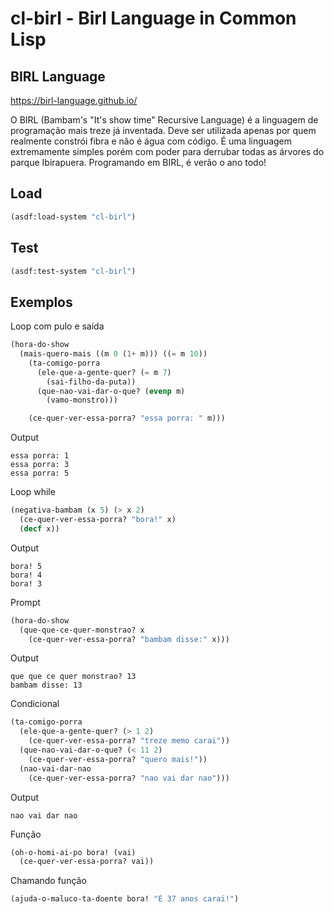 # cl-birl - Birl Language in Common Lisp

## BIRL Language
https://birl-language.github.io/

O BIRL (Bambam's "It's show time" Recursive Language) é a linguagem de
programação mais treze já inventada.
Deve ser utilizada apenas por quem realmente constrói fibra e não é
água com código. É uma linguagem extremamente simples porém com poder
para derrubar todas as árvores do parque Ibirapuera.
Programando em BIRL, é verão o ano todo! 

## Load

```lisp
(asdf:load-system "cl-birl")
```

## Test
```lisp
(asdf:test-system "cl-birl")
```


## Exemplos


Loop com pulo e saída
```lisp
(hora-do-show
  (mais-quero-mais ((m 0 (1+ m))) ((= m 10))
    (ta-comigo-porra
      (ele-que-a-gente-quer? (= m 7)
        (sai-filho-da-puta))
      (que-nao-vai-dar-o-que? (evenp m)
        (vamo-monstro)))

    (ce-quer-ver-essa-porra? "essa porra: " m)))
```
Output
```
essa porra: 1
essa porra: 3
essa porra: 5
```

Loop while
```lisp
(negativa-bambam (x 5) (> x 2)
  (ce-quer-ver-essa-porra? "bora!" x)
  (decf x))
```
Output
```
bora! 5
bora! 4
bora! 3
```

Prompt
```lisp
(hora-do-show
  (que-que-ce-quer-monstrao? x
    (ce-quer-ver-essa-porra? "bambam disse:" x)))
```
Output
```
que que ce quer monstrao? 13
bambam disse: 13
```

Condicional
```lisp
(ta-comigo-porra
  (ele-que-a-gente-quer? (> 1 2)
    (ce-quer-ver-essa-porra? "treze memo carai"))
  (que-nao-vai-dar-o-que? (< 11 2)
    (ce-quer-ver-essa-porra? "quero mais!"))
  (nao-vai-dar-nao
    (ce-quer-ver-essa-porra? "nao vai dar nao")))
```
Output
```
nao vai dar nao
```

Função
```lisp
(oh-o-homi-ai-po bora! (vai)
  (ce-quer-ver-essa-porra? vai))
```

Chamando função
```lisp
(ajuda-o-maluco-ta-doente bora! "É 37 anos carai!")
```
